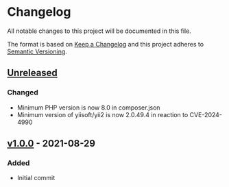 # Changelog

All notable changes to this project will be documented in this file.

The format is based on [Keep a Changelog](https://keepachangelog.com/en/1.0.0/)
and this project adheres to [Semantic Versioning](https://semver.org/spec/v2.0.0.html).

## [Unreleased]
### Changed
- Minimum PHP version is now 8.0 in composer.json
- Minimum version of yiisoft/yii2 is now 2.0.49.4 in reaction to CVE-2024-4990

## [v1.0.0] - 2021-08-29
### Added
- Initial commit

[Unreleased]: https://github.com/dbx12/yii2-mock-database/compare/v1.0.0...HEAD
[v1.0.0]: https://github.com/DBX12/yii2-mock-database/tree/v1.0.0
